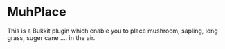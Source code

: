 # MuhPlace
This is a Bukkit plugin which enable you to place mushroom, sapling, long grass, suger cane .... in the air.
